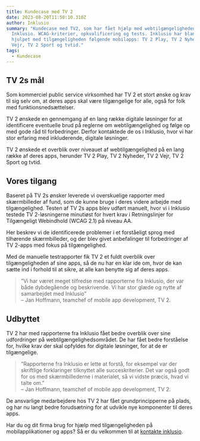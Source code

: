 ```yaml
---
title: Kundecase med TV 2
date: 2023-08-20T11:50:10.310Z
author: Inklusio
summary: "Kundecase med TV2, som har fået hjælp med webtilgængeligheden af
  Inklusio. WCAG-kriterier, opkvalificering og tests. Inklusio har blandt andet
  hjulpet med tilgængeligheden følgende mobilapps: TV 2 Play, TV 2 Nyheder, TV 2
  Vejr, TV 2 Sport og tvtid."
tags:
  - Kundecase
---
```

## TV 2s mål

Som kommerciel public service virksomhed har TV 2 et stort ønske og krav til sig selv om, at deres apps skal være tilgængelige for alle, også for folk med funktionsnedsættelser. 

TV 2 ønskede en gennemgang af en lang række digitale løsninger for at identificere eventuelle brud på reglerne om webtilgængelighed og følge op med gode råd til forbedringer. Derfor kontaktede de os i Inklusio, hvor vi har stor erfaring med inkluderende, digitale løsninger.

TV 2 ønskede et overblik over niveauet af webtilgængelighed på en lang række af deres apps, herunder TV 2 Play, TV 2 Nyheder, TV 2 Vejr, TV 2 Sport og tvtid.

## Vores tilgang

Baseret på TV 2s ønsker leverede vi overskuelige rapporter med skærmbilleder af fund, som de kunne bruge i deres videre arbejde med tilgængelighed. Testen af TV 2s apps blev udført manuelt, hvor vi i Inklusio testede TV 2-løsningerne minutiøst for hvert krav i Retningslinjer for Tilgængeligt Webindhold (WCAG 2.1) på niveau AA. 

Her beskrev vi de identificerede problemer i et forståeligt sprog med tilhørende skærmbilleder, og der blev givet anbefalinger til forbedringer af TV 2-apps med fokus på tilgængelighed. 

Med de manuelle testrapporter fik TV 2 et fuldt overblik over tilgængeligheden af sine apps, så de nu har en klar ide om, hvor de kan sætte ind i forhold til at sikre, at alle kan benytte sig af deres apps. 

> ”Vi har været meget tilfredse med rapporterne fra Inklusio, der var både dybdegående og beskrivende. Vi har stor glæde og nytte af samarbejdet med Inklusio”\
>  – Jan Hoffmann, teamchef of mobile app development, TV 2.

## Udbyttet

TV 2 har med rapporterne fra Inklusio fået bedre overblik over sine udfordringer på webtilgængelighedsområdet.
De har fået bedre forståelse for, hvilke krav der skal opfyldes for digitale løsninger, for at de er tilgængelige.

> ”Rapporterne fra Inklusio er lette at forstå, for eksempel var der skriftlige forklaringer tilknyttet alle succeskriterier. Det var også godt for os med skærmbillederne i materialet, så vi vidste præcis, hvad vi talte om.”\
>  –  Jan Hoffmann, teamchef of mobile app development, TV 2. 

De ansvarlige medarbejdere hos TV 2 har fået grundprincipperne på plads, og har nu langt bedre forudsætning for at udvikle nye komponenter til deres apps.

Har du og dit firma brug for hjælp med tilgængeligheden på mobilapplikationer og apps? Så er du velkommen til at [kontakte inklusio](https://inklusio.dk/kontakt-os/).